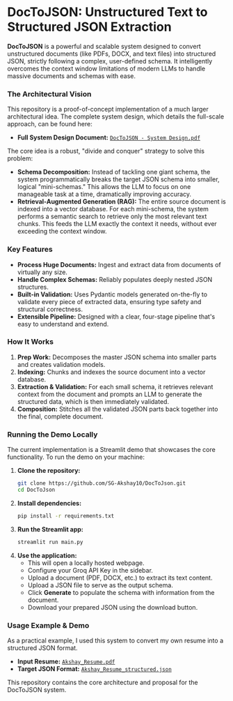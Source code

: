 # DocToJSON: Unstructured Text to Structured JSON Extraction

**DocToJSON** is a powerful and scalable system designed to convert unstructured documents (like PDFs, DOCX, and text files) into structured JSON, strictly following a complex, user-defined schema. It intelligently overcomes the context window limitations of modern LLMs to handle massive documents and schemas with ease.

### The Architectural Vision

This repository is a proof-of-concept implementation of a much larger architectural idea. The complete system design, which details the full-scale approach, can be found here:

* **Full System Design Document:** [`DocToJSON - System Design.pdf`](https://github.com/SG-Akshay10/DocToJson/blob/main/DocToJSON%20-%20System%20Design.pdf)

The core idea is a robust, "divide and conquer" strategy to solve this problem:

* **Schema Decomposition:** Instead of tackling one giant schema, the system programmatically breaks the target JSON schema into smaller, logical "mini-schemas." This allows the LLM to focus on one manageable task at a time, dramatically improving accuracy.
* **Retrieval-Augmented Generation (RAG):** The entire source document is indexed into a vector database. For each mini-schema, the system performs a semantic search to retrieve only the most relevant text chunks. This feeds the LLM exactly the context it needs, without ever exceeding the context window.

### Key Features

* **Process Huge Documents:** Ingest and extract data from documents of virtually any size.
* **Handle Complex Schemas:** Reliably populates deeply nested JSON structures.
* **Built-in Validation:** Uses Pydantic models generated on-the-fly to validate every piece of extracted data, ensuring type safety and structural correctness.
* **Extensible Pipeline:** Designed with a clear, four-stage pipeline that's easy to understand and extend.

### How It Works

1.  **Prep Work:** Decomposes the master JSON schema into smaller parts and creates validation models.
2.  **Indexing:** Chunks and indexes the source document into a vector database.
3.  **Extraction & Validation:** For each small schema, it retrieves relevant context from the document and prompts an LLM to generate the structured data, which is then immediately validated.
4.  **Composition:** Stitches all the validated JSON parts back together into the final, complete document.

### Running the Demo Locally

The current implementation is a Streamlit demo that showcases the core functionality. To run the demo on your machine:

1.  **Clone the repository:**
    ```bash
    git clone https://github.com/SG-Akshay10/DocToJson.git
    cd DocToJson
    ```
2.  **Install dependencies:**
    ```bash
    pip install -r requirements.txt
    ```
3.  **Run the Streamlit app:**
    ```bash
    streamlit run main.py
    ```
4.  **Use the application:**
    * This will open a locally hosted webpage.
    * Configure your Groq API Key in the sidebar.
    * Upload a document (PDF, DOCX, etc.) to extract its text content.
    * Upload a JSON file to serve as the output schema.
    * Click **Generate** to populate the schema with information from the document.
    * Download your prepared JSON using the download button.

### Usage Example & Demo

As a practical example, I used this system to convert my own resume into a structured JSON format.

* **Input Resume:** [`Akshay_Resume.pdf`](https://github.com/SG-Akshay10/DocToJson/blob/main/Input/Akshay_Resume.pdf)
* **Target JSON Format:** [`Akshay_Resume_structured.json`](https://github.com/SG-Akshay10/DocToJson/blob/main/Output/Akshay_Resume_structured.json)

This repository contains the core architecture and proposal for the DocToJSON system.
